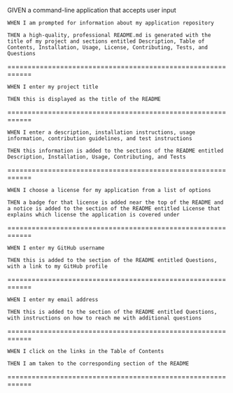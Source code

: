GIVEN a command-line application that accepts user input

    WHEN I am prompted for information about my application repository

    THEN a high-quality, professional README.md is generated with the title of my project and sections entitled Description, Table of Contents, Installation, Usage, License, Contributing, Tests, and Questions

============================================================

    WHEN I enter my project title

    THEN this is displayed as the title of the README

============================================================

    WHEN I enter a description, installation instructions, usage information, contribution guidelines, and test instructions

    THEN this information is added to the sections of the README entitled Description, Installation, Usage, Contributing, and Tests

============================================================

    WHEN I choose a license for my application from a list of options

    THEN a badge for that license is added near the top of the README and a notice is added to the section of the README entitled License that explains which license the application is covered under

============================================================

    WHEN I enter my GitHub username

    THEN this is added to the section of the README entitled Questions, with a link to my GitHub profile

============================================================

    WHEN I enter my email address

    THEN this is added to the section of the README entitled Questions, with instructions on how to reach me with additional questions

============================================================

    WHEN I click on the links in the Table of Contents

    THEN I am taken to the corresponding section of the README

============================================================